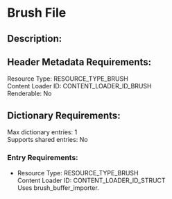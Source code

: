 Brush File
==========
## Description:

## Header Metadata Requirements:
Resource Type: RESOURCE_TYPE_BRUSH  
Content Loader ID: CONTENT_LOADER_ID_BRUSH  
Renderable: No  

## Dictionary Requirements:
Max dictionary entries: 1  
Supports shared entries: No  

### Entry Requirements:
* Resource Type: RESOURCE_TYPE_BRUSH  
  Content Loader ID: CONTENT_LOADER_ID_STRUCT  
  Uses brush_buffer_importer.  